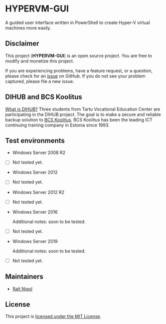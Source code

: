 # HYPERVM-GUI

A guided user interface written in PowerShell to create Hyper-V virtual machines more easily.

## Disclaimer

This project (**HYPERVM-GUI**) is an open source project. You are free to modify and monetize this project.

If you are experiencing problems, have a feature request, or a question, please check for an [issue](https://github.com/raitnigol/HYPERVM-GUI/issues) on GitHub.
If you do not see your problem captured, please file a new issue.

## DIHUB and BCS Koolitus
[What is DIHUB?](https://www.bcskoolitus.ee/en/project/digital-innovation-hub-cloud-based-services-dihub-project-co-funded-erasmus-programme/)
Three students from Tartu Vocational Education Center are participating in the DIHUB project. The goal is to make a secure and reliable backup solution to [BCS Koolitus](https://www.bcskoolitus.ee/en). BCS Koolitus has been the leading ICT continuing training company in Estonia since 1993.

## Test environments

* Windows Server 2008 R2

- [ ] Not tested yet.

* Windows Server 2012
- [ ] Not tested yet.

* Windows Server 2012 R2
- [ ] Not tested yet.

* Windows Server 2016

  Additional notes: soon to be tested.
- [ ] Not tested yet.

* Windows Server 2019

  Additional notes: soon to be tested.
- [ ] Not tested yet.

## Maintainers

* [Rait Nigol](https://github.com/raitnigol)

## License

This project is [licensed under the MIT License](https://github.com/raitnigol/HYPERVM-GUI/blob/main/LICENSE).
